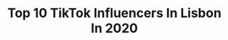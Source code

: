 ---
title: Top 10 TikTok Influencers In Lisbon In 2020
description: >-
  Find top TikTok influencers in Lisbon in 2020. Most popular hashtags: #portugal #fyp #lisbon #foryou.
platform: TikTok
hits: 33
text_top: See the best TikTok accounts on inBeat.
text_bottom: inBeat holds 33 TikTok influencers like this in Lisbon, Portugal for you to contact.
profiles:
  - username: "itsjoanacorreia"
    fullname: >-
      Joana Correia
    bio: >-
      🇵🇹🇧🇷 || 2002 Lisbon, Portugal
    location: "Portugal"
    followers: 110300
    engagement: 2045
    commentsToLikes: 0.009484
    id: ck8oxl0rq2zzi0j78x4r5e62g
    verified: false
    hashtags: "#fyp, #fy, #tiktok, #vemrebola"
  - username: "souodre"
    fullname: >-
      Dre YT
    bio: >-
      🇵🇹|| Lisbon📍 👨🏻‍💻|| YouTuber 📹 📸|| EPI 📚
    location: "Portugal"
    followers: 7729
    engagement: 1148
    commentsToLikes: 0.030757
    id: ck9evgi3ri9xn0j78byq9arrp
    verified: false
    hashtags: "#foryou, #com, #fyp, #foryoupage"
  - username: "salgadopk"
    fullname: >-
      Pedro Salgado
    bio: >-
      Lisbon 📍 Portugal 🇵🇹 Parkour | Freerunning | Stunts
    location: "Portugal"
    followers: 11000
    engagement: 854
    commentsToLikes: 0.012637
    id: ckbw4iihtxn4a0j23bug5uwi2
    verified: false
    hashtags: "#pk4life, #asfastasyoucan, #parkour, #tiktok"
  - username: "evadias__"
    fullname: >-
      Eva Dias
    bio: >-
      Lisbon 🇵🇹 ✨Actress✨ Work at @1fight.pt 🎭🇰🇷🌊🎶📽️
    location: "Portugal"
    followers: 4303
    engagement: 404
    commentsToLikes: 0.018898
    id: ckdn2efsedge10j23klztpvb7
    verified: false
    hashtags: "#dueto, #dance, #fun, #halloween"
  - username: "ines.guerreiro9"
    fullname: >-
      ines.guerreiro9
    bio: >-
      Instagram: ines.guerreiro9 Twitter: ines_guerreiro9 Lisbon, Portugal 21y
    location: "Portugal"
    followers: 3957
    engagement: 802
    commentsToLikes: 0.000000
    id: ckcukulszh0nh0j23gvvccrk1
    verified: false
    hashtags: "#foryoupage, #portugal, #fyp, #cerveja"
  - username: "abu.satar"
    fullname: >-
      satar abdul
    bio: >-
      A mix of everything THANK YOU ALL SO MUCH FOR 7k 🤟🏾❤️
    location: "Portugal"
    followers: 7267
    engagement: 1141
    commentsToLikes: 0.053524
    id: cka0wp8b03qq00i78887k5hzg
    verified: false
    hashtags: "#help, #arab, #xyzbca, #greenscreen"
  - username: "official_ammy_0051"
    fullname: >-
      ♠️ਸ.ਅਮਰਜੀਤ ਸਿੰਘ♠️
    bio: >-
      📍European🇵🇹 ..... follow me 👆🏻intsa
    location: "Portugal"
    followers: 8690
    engagement: 1130
    commentsToLikes: 0.014547
    id: ck9evgoo2iber0j78883eyfoc
    verified: false
    hashtags: "#ammychehal, #pb11, #tiktok, #aveiro"
  - username: "ammyshergill1"
    fullname: >-
      Anmol
    bio: >-
      ❣️Anmol🦅 writer✍✍ singer🎤🎤 🙏Amritsar🙏 💪portugal🇵🇹
    location: "Portugal"
    followers: 7465
    engagement: 870
    commentsToLikes: 0.053612
    id: ckcdyi0dpgokv0j23u9q8hhyj
    verified: false
    hashtags: "#canada, #porugallisbon, #desiportugaliye, #trending"
  - username: "amynyarbaigchaboy"
    fullname: >-
      Amyn Yar Baig Chaboy
    bio: >-
      Since 97 Hunza 🇵🇰 🇫🇷🇨🇭🇩🇪 🇵🇹🇮🇹🇪🇸
    location: "Portugal"
    followers: 13700
    engagement: 475
    commentsToLikes: 0.033881
    id: ckbw5bbafxy5d0j23miojtqld
    verified: false
    hashtags: "#amynyarbaig, #gilgit, #freebabajan, #lisbon"
  - username: "explorei"
    fullname: >-
      Tutki Khan
    bio: >-
      
    location: "Portugal"
    followers: 0
    engagement: 977
    commentsToLikes: 0.009417
    id: ckd0kjiwufynm0j23uwwxvaix
    verified: false
    hashtags: "#travel, #portugal, #nature, #tourist"
---